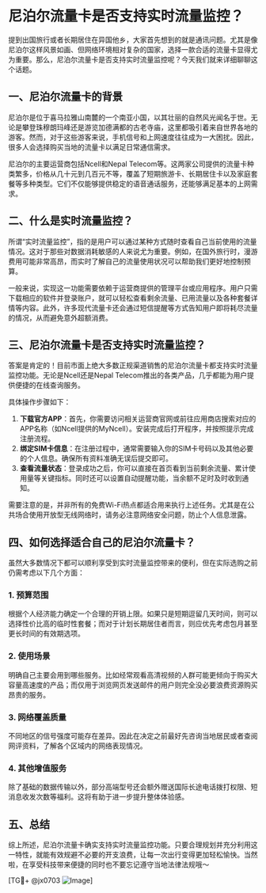 # 尼泊尔流量卡是否支持实时流量监控？

提到出国旅行或者长期居住在异国他乡，大家首先想到的就是通讯问题。尤其是像尼泊尔这样风景如画、但网络环境相对复杂的国家，选择一款合适的流量卡显得尤为重要。那么，尼泊尔流量卡是否支持实时流量监控呢？今天我们就来详细聊聊这个话题。

## 一、尼泊尔流量卡的背景

尼泊尔是位于喜马拉雅山南麓的一个南亚小国，以其壮丽的自然风光闻名于世。无论是攀登珠穆朗玛峰还是游览加德满都的古老寺庙，这里都吸引着来自世界各地的游客。然而，对于这些游客来说，手机信号和上网速度往往成为一大困扰。因此，很多人会选择购买当地的流量卡以满足日常通信需求。

尼泊尔的主要运营商包括Ncell和Nepal Telecom等。这两家公司提供的流量卡种类繁多，价格从几十元到几百元不等，覆盖了短期旅游卡、长期居住卡以及家庭套餐等多种类型。它们不仅能够提供稳定的语音通话服务，还能够满足基本的上网需求。

## 二、什么是实时流量监控？

所谓“实时流量监控”，指的是用户可以通过某种方式随时查看自己当前使用的流量情况。这对于那些对数据消耗敏感的人来说尤为重要。例如，在国外旅行时，漫游费用可能非常高昂，而实时了解自己的流量使用状况可以帮助我们更好地控制预算。

一般来说，实现这一功能需要依赖于运营商提供的管理平台或应用程序。用户只需下载相应的软件并登录账户，就可以轻松查看剩余流量、已用流量以及各种套餐详情等内容。此外，许多现代流量卡还会通过短信提醒等方式告知用户即将耗尽流量的情况，从而避免意外超额消费。

## 三、尼泊尔流量卡是否支持实时流量监控？

答案是肯定的！目前市面上绝大多数正规渠道销售的尼泊尔流量卡都支持实时流量监控功能。无论是Ncell还是Nepal Telecom推出的各类产品，几乎都能为用户提供便捷的在线查询服务。

具体操作步骤如下：

1. **下载官方APP**：首先，你需要访问相关运营商官网或前往应用商店搜索对应的APP名称（如Ncell提供的MyNcell）。安装完成后打开程序，并按照提示完成注册流程。
2. **绑定SIM卡信息**：在注册过程中，通常需要输入你的SIM卡号码以及其他必要的个人信息。确保所有资料准确无误后提交即可。
3. **查看流量状态**：登录成功之后，你可以直接在首页看到当前剩余流量、累计使用量等关键指标。同时还可以设置自动提醒功能，当余额不足时及时收到通知。

需要注意的是，并非所有的免费Wi-Fi热点都适合用来执行上述任务。尤其是在公共场合使用开放型无线网络时，请务必注意网络安全问题，防止个人信息泄露。

## 四、如何选择适合自己的尼泊尔流量卡？

虽然大多数情况下都可以顺利享受到实时流量监控带来的便利，但在实际选购之前仍需考虑以下几个方面：

### 1. 预算范围
根据个人经济能力确定一个合理的开销上限。如果只是短期逗留几天时间，则可以选择性价比高的临时性套餐；而对于计划长期居住者而言，则应优先考虑包月甚至更长时间的有效期选项。

### 2. 使用场景
明确自己主要会用到哪些服务。比如经常观看高清视频的人群可能更倾向于购买大容量高速度的产品；而仅用于浏览网页发送邮件的用户则完全没必要浪费资源购买昂贵的服务。

### 3. 网络覆盖质量
不同地区的信号强度可能存在差异。因此在决定之前最好先咨询当地居民或者查阅网评资料，了解各个区域内的网络表现情况。

### 4. 其他增值服务
除了基础的数据传输以外，部分高端型号还会额外赠送国际长途电话拨打权限、短消息收发次数等福利。这将有助于进一步提升整体体验感。

## 五、总结

综上所述，尼泊尔流量卡确实支持实时流量监控功能。只要合理规划并充分利用这一特性，就能有效规避不必要的开支浪费，让每一次出行变得更加轻松愉快。当然啦，在享受科技带来便捷的同时也不要忘记遵守当地法律法规哦～

[TG💪+ @jx0703 ![Image](https://github.com/user-attachments/assets/dbca1d08-cadb-493c-b0ec-ad6f7a83f270)]